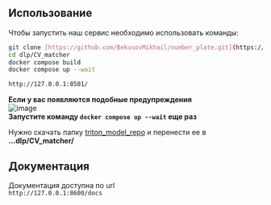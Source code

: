 ## Использование
Чтобы запустить наш сервис необходимо использовать команды:
```sh
git clone [https://github.com/BekusovMikhail/number_plate.git](https://github.com/gevaland/dlp.git)
cd dlp/CV_matcher
docker compose build
docker compose up --wait

http://127.0.0.1:8501/
```
**Если у вас появляются подобные предупреждения**  
![image](https://github.com/gevaland/dlp/assets/63633043/a3b80e96-885a-4d8a-80df-4c344d65e13b)  
**Запустите команду ``docker compose up --wait`` еще раз**

Нужно скачать папку [triton_model_repo](https://drive.google.com/drive/folders/1zUPhzSTosEZQAJinMLVhcKhjrkHA7FRB?usp=sharing) и перенести ее в **...dlp/CV_matcher/**
## Документация
Документация доступна по url  
```http://127.0.0.1:8600/docs```
